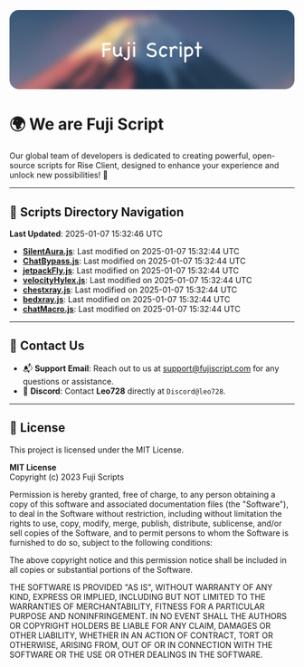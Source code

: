 ![Banner](.github/b.webp)

# 🌍 **We are Fuji Script**

Our global team of developers is dedicated to creating powerful, open-source scripts for Rise Client, designed to enhance your experience and unlock new possibilities! 🌟

---
<!-- SCRIPTS_NAVIGATION_START -->
## 📂 **Scripts Directory Navigation**

**Last Updated**: 2025-01-07 15:32:46 UTC

- **[SilentAura.js](scripts/SilentAura.js)**: Last modified on 2025-01-07 15:32:44 UTC
- **[ChatBypass.js](scripts/ChatBypass.js)**: Last modified on 2025-01-07 15:32:44 UTC
- **[jetpackFly.js](scripts/jetpackFly.js)**: Last modified on 2025-01-07 15:32:44 UTC
- **[velocityHylex.js](scripts/velocityHylex.js)**: Last modified on 2025-01-07 15:32:44 UTC
- **[chestxray.js](scripts/chestxray.js)**: Last modified on 2025-01-07 15:32:44 UTC
- **[bedxray.js](scripts/bedxray.js)**: Last modified on 2025-01-07 15:32:44 UTC
- **[chatMacro.js](scripts/chatMacro.js)**: Last modified on 2025-01-07 15:32:44 UTC

<!-- SCRIPTS_NAVIGATION_END -->

---

## 💬 **Contact Us**  
- 📬 **Support Email**: Reach out to us at [support@fujiscript.com](mailto:support@fujiscript.com) for any questions or assistance.  
- 💬 **Discord**: Contact **Leo728** directly at `Discord@leo728`.

---

## 📜 **License**

This project is licensed under the MIT License.  

**MIT License**  
Copyright (c) 2023 Fuji Scripts  

Permission is hereby granted, free of charge, to any person obtaining a copy of this software and associated documentation files (the "Software"), to deal in the Software without restriction, including without limitation the rights to use, copy, modify, merge, publish, distribute, sublicense, and/or sell copies of the Software, and to permit persons to whom the Software is furnished to do so, subject to the following conditions:  

The above copyright notice and this permission notice shall be included in all copies or substantial portions of the Software.  

THE SOFTWARE IS PROVIDED "AS IS", WITHOUT WARRANTY OF ANY KIND, EXPRESS OR IMPLIED, INCLUDING BUT NOT LIMITED TO THE WARRANTIES OF MERCHANTABILITY, FITNESS FOR A PARTICULAR PURPOSE AND NONINFRINGEMENT. IN NO EVENT SHALL THE AUTHORS OR COPYRIGHT HOLDERS BE LIABLE FOR ANY CLAIM, DAMAGES OR OTHER LIABILITY, WHETHER IN AN ACTION OF CONTRACT, TORT OR OTHERWISE, ARISING FROM, OUT OF OR IN CONNECTION WITH THE SOFTWARE OR THE USE OR OTHER DEALINGS IN THE SOFTWARE.  
